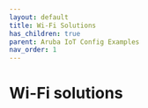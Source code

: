 ```yaml
---
layout: default
title: Wi-Fi Solutions
has_children: true
parent: Aruba IoT Config Examples
nav_order: 1
---
```


# Wi-Fi solutions